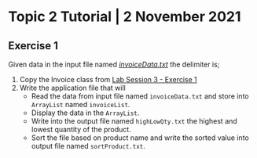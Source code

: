 # Topic 2 Tutorial | 2 November 2021

## Exercise 1

Given data in the input file named [_invoiceData.txt_] the delimiter is;

1. Copy the Invoice class from [Lab Session 3 - Exercise 1]
2. Write the application file that will
    * Read the data from input file named `invoiceData.txt` and store into `ArrayList` named `invoiceList`.
    * Display the data in the `ArrayList`.
    * Write into the output file named `highLowQty.txt` the highest and lowest quantity of the product.
    * Sort the file based on product name and write the sorted value into output file named `sortProduct.txt`.

[_invoiceData.txt_]: invoiceData.txt
[Lab Session 3 - Exercise 1]: ../lab3_01112021